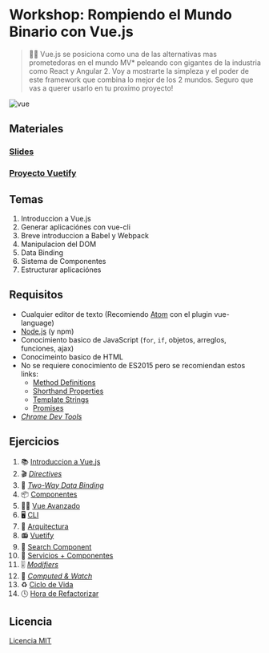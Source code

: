 # Workshop: Rompiendo el Mundo Binario con Vue.js

> 👨‍🏫 Vue.js se posiciona como una de las alternativas mas prometedoras en el mundo MV* peleando con gigantes de la industria como React y Angular 2. Voy a mostrarte la simpleza y el poder de este framework que combina lo mejor de los 2 mundos. Seguro que vas a querer usarlo en tu proximo proyecto!

![vue](../docs/img/logo.png)

## Materiales
### [Slides](http://bit.ly/2pUh1kU)
### [Proyecto Vuetify](https://github.com/ianaya89/vuetify)

## Temas

1. Introduccion a Vue.js
2. Generar aplicaciónes con vue-cli
3. Breve introduccion a Babel y Webpack
4. Manipulacion del DOM
5. Data Binding
6. Sistema de Componentes
7. Estructurar aplicaciónes

## Requisitos

* Cualquier editor de texto (Recomiendo [Atom](https://atom.io/) con el plugin vue-language)
* [Node.js](https://nodejs.org/en/) (y npm)
* Conocimiento basico de JavaScript (`for`, `if`, objetos, arreglos, funciones, ajax)
* Conocimeinto basico de HTML
* No se requiere conocimiento de ES2015 pero se recomiendan estos links:
  * [Method Definitions](https://developer.mozilla.org/es/docs/Web/JavaScript/Referencia/funciónes/Method_definitions)
  * [Shorthand Properties](https://developer.mozilla.org/en/docs/Web/JavaScript/Reference/Operators/Object_initializer)
  * [Template Strings](https://developer.mozilla.org/es/docs/Web/JavaScript/Referencia/template_strings)
  * [Promises](https://developer.mozilla.org/es/docs/Web/JavaScript/Referencia/Objetos_globales/Promise)
* *[Chrome Dev Tools](https://chrome.google.com/webstore/detail/vuejs-devtools/nhdogjmejiglipccpnnnanhbledajbpd)*

## Ejercicios
1. 📚 [Introduccion a Vue.js](https://github.com/ianaya89/workshop-vuejs/blob/master/ex/01.md)
1. 🎬 *[Directives](https://github.com/ianaya89/workshop-vuejs/blob/master/ex/02.md)*
1. 🔁 *[Two-Way Data Binding](https://github.com/ianaya89/workshop-vuejs/blob/master/ex/03.md)*
1. 📦 [Componentes](https://github.com/ianaya89/workshop-vuejs/blob/master/ex/04.md)
1. 👨‍🎓 [Vue Avanzado](https://github.com/ianaya89/workshop-vuejs/blob/master/ex/05.md)
1. 🖥 [CLI](https://github.com/ianaya89/workshop-vuejs/blob/master/ex/06.md)
1. 👷 [Arquitectura](https://github.com/ianaya89/workshop-vuejs/blob/master/ex/07.md)
1. 📻 [Vuetify](https://github.com/ianaya89/workshop-vuejs/blob/master/ex/08.md)
1. 🔎 [Search Component](https://github.com/ianaya89/workshop-vuejs/blob/master/ex/09.md)
1. 🚀 [Servicios + Componentes](https://github.com/ianaya89/workshop-vuejs/blob/master/ex/10.md)
1. 🎚 *[Modifiers](https://github.com/ianaya89/workshop-vuejs/blob/master/ex/11.md)*
1. 👀 *[Computed & Watch](https://github.com/ianaya89/workshop-vuejs/blob/master/ex/12.md)*
1. ♻️ [Ciclo de Vida](https://github.com/ianaya89/workshop-vuejs/blob/master/ex/13.md)
1. 🕓 [Hora de Refactorizar](https://github.com/ianaya89/workshop-vuejs/blob/master/ex/14.md)

## Licencia
[Licencia MIT](https://github.com/ndelvalle/workshop-vuejs/blob/master/LICENSE)
